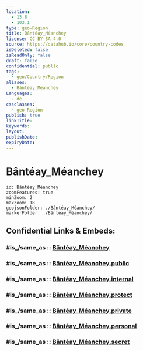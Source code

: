 ```yaml
---
location:
  - 13.8
  - 103.1
type: geo-Region
title: Bântéay_Méanchey
license: CC BY-SA 4.0
source: https://datahub.io/core/country-codes
isDeleted: false
isReadOnly: false
draft: false
confidential: public
tags:
  - geo/Country/Region
aliases:
  - Bântéay_Méanchey
Languages:
  - de
cssclasses:
  - geo-Region
publish: true
linkTitle:
keywords:
layout:
publishDate:
expiryDate:
---
```


# Bântéay_Méanchey

```leaflet
id: Bântéay_Méanchey
zoomFeatures: true 
minZoom: 2 
maxZoom: 18
geojsonFolder: ./Bântéay_Méanchey/
markerFolder: ./Bântéay_Méanchey/
```


## Confidential Links & Embeds: 

### #is_/same_as :: [Bântéay_Méanchey](/_Standards/Earth/Continent/Asia/Asia~South~East/Cambodia/Provinces~Cambodia/Bântéay_Méanchey.md) 

### #is_/same_as :: [Bântéay_Méanchey.public](/_public/Earth/Continent/Asia/Asia~South~East/Cambodia/Provinces~Cambodia/Bântéay_Méanchey.public.md) 

### #is_/same_as :: [Bântéay_Méanchey.internal](/_internal/Earth/Continent/Asia/Asia~South~East/Cambodia/Provinces~Cambodia/Bântéay_Méanchey.internal.md) 

### #is_/same_as :: [Bântéay_Méanchey.protect](/_protect/Earth/Continent/Asia/Asia~South~East/Cambodia/Provinces~Cambodia/Bântéay_Méanchey.protect.md) 

### #is_/same_as :: [Bântéay_Méanchey.private](/_private/Earth/Continent/Asia/Asia~South~East/Cambodia/Provinces~Cambodia/Bântéay_Méanchey.private.md) 

### #is_/same_as :: [Bântéay_Méanchey.personal](/_personal/Earth/Continent/Asia/Asia~South~East/Cambodia/Provinces~Cambodia/Bântéay_Méanchey.personal.md) 

### #is_/same_as :: [Bântéay_Méanchey.secret](/_secret/Earth/Continent/Asia/Asia~South~East/Cambodia/Provinces~Cambodia/Bântéay_Méanchey.secret.md)

